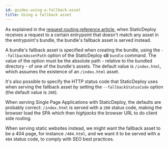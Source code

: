 ```yaml
---
id: guides-using-a-fallback-asset
title: Using a fallback asset
---
```


As explained in the
[request routing reference article](/docs/reference-request-routing), when
StaticDeploy receives a request to a certain entrypoint that doesn't match any
asset in the entrypoint's bundle, the bundle's fallback asset is served instead.

A bundle's fallback asset is specified when creating the bundle, using the
`--fallbackAssetPath` option of the StaticDeploy **cli** `bundle` command. The
value of the option must be the absolute path - relative to the bundled
directory - of one of the bundle's assets. The default value is `/index.html`,
which assumes the existence of an `/index.html` asset.

It's also possible to specify the HTTP status code that StaticDeploy uses when
serving the fallback asset by setting the `--fallbackStatusCode` option (the
default value is `200`).

When serving Single Page Applications with StaticDeploy, the defaults are
probably correct: `/index.html` is served with a `200` status code, making the
browser load the SPA which then _highjacks_ the browser URL to do client side
routing.

When serving static websites instead, we might want the fallback asset to be a
404 page, for instance `/404.html`, and we want it to be served with a `404`
status code, to comply with SEO best practices.
